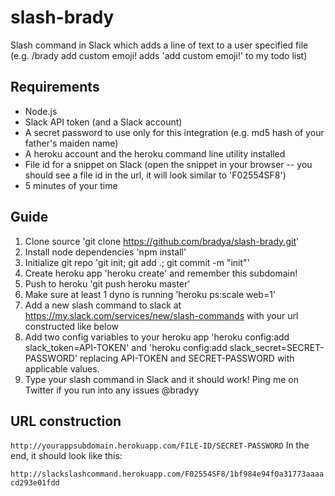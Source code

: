 slash-brady
===========

Slash command in Slack which adds a line of text to a user specified file (e.g. /brady add custom emoji! adds 'add custom emoji!' to my todo list)

## Requirements

* Node.js
* Slack API token (and a Slack account)
* A secret password to use only for this integration (e.g. md5 hash of your father's maiden name)
* A heroku account and the heroku command line utility installed
* File id for a snippet on Slack (open the snippet in your browser -- you should see a file id in the url, it will look similar to 'F02554SF8')
* 5 minutes of your time

## Guide

1. Clone source 'git clone https://github.com/bradya/slash-brady.git'
2. Install node dependencies 'npm install'
3. Initialize git repo 'git init; git add .; git commit -m "init"'
4. Create heroku app 'heroku create' and remember this subdomain!
5. Push to heroku 'git push heroku master'
6. Make sure at least 1 dyno is running 'heroku ps:scale web=1'
7. Add a new slash command to slack at https://my.slack.com/services/new/slash-commands with your url constructed like below
8. Add two config variables to your heroku app 'heroku config:add slack_token=API-TOKEN' and 'heroku config:add slack_secret=SECRET-PASSWORD' replacing API-TOKEN and SECRET-PASSWORD with applicable values.
9. Type your slash command in Slack and it should work! Ping me on Twitter if you run into any issues @bradyy


## URL construction

`
http://yourappsubdomain.herokuapp.com/FILE-ID/SECRET-PASSWORD
`
In the end, it should look like this:

`
http://slackslashcommand.herokuapp.com/F02554SF8/1bf984e94f0a31773aaaacd293e01fdd
`
